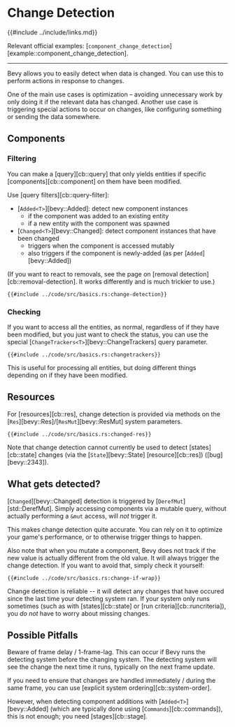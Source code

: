 # Change Detection

{{#include ../include/links.md}}

Relevant official examples:
[`component_change_detection`][example::component_change_detection].

---

Bevy allows you to easily detect when data is changed. You can use this to
perform actions in response to changes.

One of the main use cases is optimization – avoiding unnecessary work by
only doing it if the relevant data has changed. Another use case is triggering
special actions to occur on changes, like configuring something or sending
the data somewhere.

## Components

### Filtering

You can make a [query][cb::query] that only yields entities if specific
[components][cb::component] on them have been modified.

Use [query filters][cb::query-filter]:
 - [`Added<T>`][bevy::Added]: detect new component instances
   - if the component was added to an existing entity
   - if a new entity with the component was spawned
 - [`Changed<T>`][bevy::Changed]: detect component instances that have been changed
   - triggers when the component is accessed mutably
   - also triggers if the component is newly-added (as per [`Added`][bevy::Added])

(If you want to react to removals, see the page on [removal
detection][cb::removal-detection]. It works differently and is much
trickier to use.)

```rust,no_run,noplayground
{{#include ../code/src/basics.rs:change-detection}}
```

### Checking

If you want to access all the entities, as normal, regardless of if they have
been modified, but you just want to check the status, you can use the special
[`ChangeTrackers<T>`][bevy::ChangeTrackers] query parameter.

```rust,no_run,noplayground
{{#include ../code/src/basics.rs:changetrackers}}
```

This is useful for processing all entities, but doing different things
depending on if they have been modified.

## Resources

For [resources][cb::res], change detection is provided via methods on the
[`Res`][bevy::Res]/[`ResMut`][bevy::ResMut] system parameters.

```rust,no_run,noplayground
{{#include ../code/src/basics.rs:changed-res}}
```

Note that change detection cannot currently be used to detect
[states][cb::state] changes (via the [`State`][bevy::State]
[resource][cb::res]) ([bug][bevy::2343]).

## What gets detected?

[`Changed`][bevy::Changed] detection is triggered by
[`DerefMut`][std::DerefMut]. Simply accessing components via a mutable query,
without actually performing a `&mut` access, will *not* trigger it.

This makes change detection quite accurate. You can rely on it to optimize
your game's performance, or to otherwise trigger things to happen.

Also note that when you mutate a component, Bevy does not track if the new
value is actually different from the old value. It will always trigger the
change detection. If you want to avoid that, simply check it yourself:

```rust,no_run,noplayground
{{#include ../code/src/basics.rs:change-if-wrap}}
```

Change detection is reliable -- it will detect any changes that
have occured since the last time your detecting system ran. If your
system only runs sometimes (such as with [states][cb::state] or [run
criteria][cb::runcriteria]), you *do not* have to worry about missing changes.

## Possible Pitfalls

Beware of frame delay / 1-frame-lag. This can occur if Bevy runs the detecting
system before the changing system. The detecting system will see the change
the next time it runs, typically on the next frame update.

If you need to ensure that changes are handled immediately / during the same
frame, you can use [explicit system ordering][cb::system-order].

However, when detecting component additions with [`Added<T>`][bevy::Added]
(which are typically done using [`Commands`][cb::commands]), this is not
enough; you need [stages][cb::stage].
